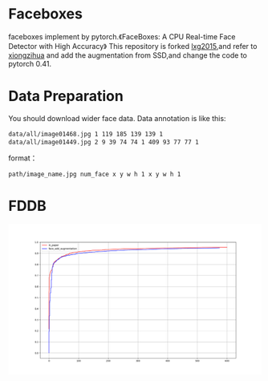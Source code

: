 # Faceboxes
faceboxes implement by pytorch.《FaceBoxes: A CPU Real-time Face Detector with High Accuracy》
This repository is forked [lxg2015](https://github.com/lxg2015/faceboxes),and refer to [xiongzihua](https://github.com/xiongzihua/faceboxes)
and add the augmentation from SSD,and change the code to pytorch 0.41.

# Data Preparation
You should download wider face data.
Data annotation is like this:

```
data/all/image01468.jpg 1 119 185 139 139 1
data/all/image01449.jpg 2 9 39 74 74 1 409 93 77 77 1
```
format：
```
path/image_name.jpg num_face x y w h 1 x y w h 1
```

# FDDB



![fddb](picture/comparison_with_paper.png) 

